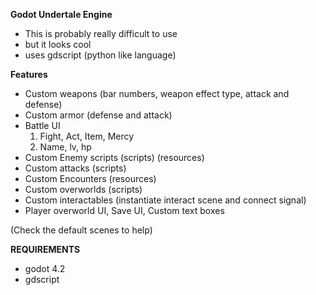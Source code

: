 **Godot Undertale Engine**
* This is probably really difficult to use
* but it looks cool
* uses gdscript (python like language)


**Features**
* Custom weapons (bar numbers, weapon effect type, attack and defense)
* Custom armor (defense and attack)
* Battle UI
  1. Fight, Act, Item, Mercy
  2. Name, lv, hp
* Custom Enemy scripts (scripts) (resources)
* Custom attacks (scripts)
* Custom Encounters (resources)
* Custom overworlds (scripts)
* Custom interactables (instantiate interact scene and connect signal)
* Player overworld UI, Save UI, Custom text boxes

(Check the default scenes to help)

**REQUIREMENTS**
* godot 4.2
* gdscript
